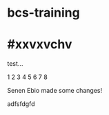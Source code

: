# bcs-training

#xxvxvchv
=======
test...



1
2
3
4
5
6
7
8

Senen Ebio made some changes!

adfsfdgfd